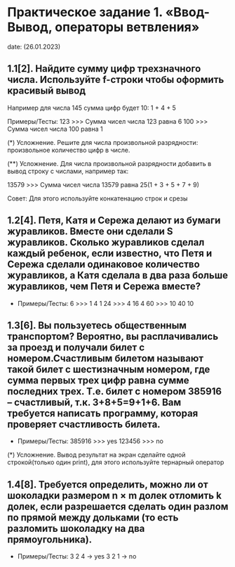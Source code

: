 # Практическое задание 1. «Ввод-Вывод, операторы ветвления»

date: (26.01.2023)
## 1.1[2]. Найдите сумму цифр трехзначного числа. Используйте f-строки чтобы оформить красивый вывод

Например для числа 145 сумма цифр будет 10: 1 + 4 + 5

Примеры/Тесты:
123 >>> Сумма чисел числа 123 равна 6
100 >>> Сумма чисел числа 100 равна 1

(*) Усложнение. Решите для числа произвольной разрядности: произвольное количество цифр в числе.

(**) Усложнение. Для числа произвольной разрядности добавить в вывод строку с числами, например так:

13579 >>> Сумма чисел числа 13579 равна 25(1 + 3 + 5 + 7 + 9)

Совет: Для этого используйте конкатенацию строк и срезы

## 1.2[4]. Петя, Катя и Сережа делают из бумаги журавликов. Вместе они сделали S журавликов. Сколько журавликов сделал каждый ребенок, если известно, что Петя и Сережа сделали одинаковое количество журавликов, а Катя сделала в два раза больше журавликов, чем Петя и Сережа вместе?

* Примеры/Тесты:
6 >>>  1  4  1
24 >>> 4  16  4
60 >>> 10  40  10

## 1.3[6]. Вы пользуетесь общественным транспортом? Вероятно, вы расплачивались за проезд и получали билет с номером.Счастливым билетом называют такой билет с шестизначным номером, где сумма первых трех цифр равна сумме последних трех. Т.е. билет с номером 385916 – счастливый, т.к. 3+8+5=9+1+6. Вам требуется написать программу, которая проверяет счастливость билета.

* Примеры/Тесты:
385916 >>> yes
123456 >>> no

(*) Усложнение. Вывод результат на экран сделайте одной строкой(только один print), для этого используйте тернарный оператор

## 1.4[8]. Требуется определить, можно ли от шоколадки размером n × m долек отломить k долек, если разрешается сделать один разлом по прямой между дольками (то есть разломить шоколадку на два прямоугольника).

* Примеры/Тесты:
3 2 4 -> yes
3 2 1 -> no

